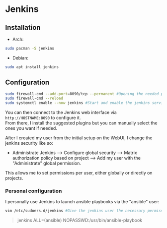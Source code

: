 # Jenkins

## Installation

- Arch:

```bash
sudo pacman -S jenkins
```

- Debian:

```bash
sudo apt install jenkins
```

## Configuration

```bash
sudo firewall-cmd --add-port=8090/tcp --permanent #Opening the needed port to access the jenkins web interface
sudo firewall-cmd --reload
sudo systemctl enable --now jenkins #Start and enable the jenkins service
```

You can then connect to the Jenkins web interface via `http://HOSTNAME:8090` to configure it.  
From there, I install the suggested plugins but you can manually select the ones you want if needed.

After I created my user from the initial setup on the WebUI, I change the jenkins security like so:

- Administrate Jenkins --> Configure global security --> Matrix authorization policy based on project --> Add my user with the "Administrate" global permission.

This allows me to set permissions per user, either globally or directly on projects.

### Personal configuration

I personally use Jenkins to launch ansible playbooks via the "ansible" user:

```bash
vim /etc/sudoers.d/jenkins #Give the jenkins user the necessary permissions to run ansible-playbooks as the "ansible" user
```

> jenkins ALL=(ansible) NOPASSWD:/usr/bin/ansible-playbook
